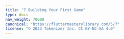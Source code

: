 ```yaml
---
title: "7 Building Your First Game"
type: docs
nav_weight: 70000
canonical: "https://fluttermasterylibrary.com/5/7"
license: "© 2023 Tokenizer Inc. CC BY-NC-SA 4.0"
---
```

